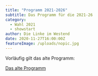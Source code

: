 ```yaml
---
title: "Programm 2021-2026"
subtitle: Das Programm für die 2021-26 
category:
  - Wahl 2021
  - showstart
author: Die Linke im Westend
date: 2020-11-27T16:00:00Z
featureImage: /uploads/nopic.jpg
---
```

Vorläufig gilt das alte Programm:

[Das alte Programm](/programm-2021)
